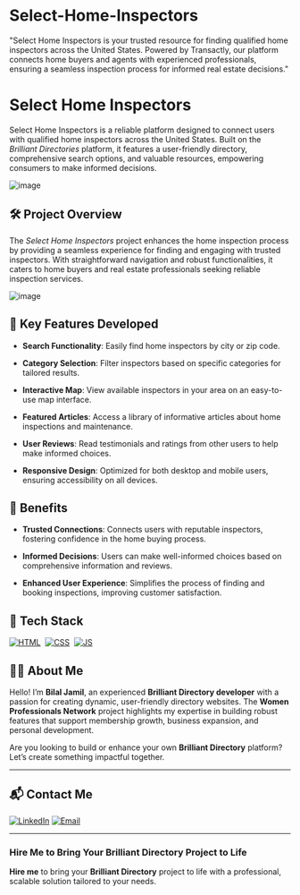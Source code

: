 # Select-Home-Inspectors
"Select Home Inspectors is your trusted resource for finding qualified home inspectors across the United States. Powered by Transactly, our platform connects home buyers and agents with experienced professionals, ensuring a seamless inspection process for informed real estate decisions."
# Select Home Inspectors

Select Home Inspectors is a reliable platform designed to connect users with qualified home inspectors across the United States. Built on the *Brilliant Directories* platform, it features a user-friendly directory, comprehensive search options, and valuable resources, empowering consumers to make informed decisions.

![image](https://github.com/user-attachments/assets/c9e8ec85-5c3e-4ad0-98b4-402b4cdf73d8)

## 🛠 Project Overview

The *Select Home Inspectors* project enhances the home inspection process by providing a seamless experience for finding and engaging with trusted inspectors. With straightforward navigation and robust functionalities, it caters to home buyers and real estate professionals seeking reliable inspection services.

![image](https://github.com/user-attachments/assets/b7dface3-80d6-4b03-beb7-ed2251c441d0)

## 🚀 Key Features Developed

- **Search Functionality**: Easily find home inspectors by city or zip code.

- **Category Selection**: Filter inspectors based on specific categories for tailored results.

- **Interactive Map**: View available inspectors in your area on an easy-to-use map interface.

- **Featured Articles**: Access a library of informative articles about home inspections and maintenance.

- **User Reviews**: Read testimonials and ratings from other users to help make informed choices.

- **Responsive Design**: Optimized for both desktop and mobile users, ensuring accessibility on all devices.

## 🌟 Benefits

- **Trusted Connections**: Connects users with reputable inspectors, fostering confidence in the home buying process.

- **Informed Decisions**: Users can make well-informed choices based on comprehensive information and reviews.

- **Enhanced User Experience**: Simplifies the process of finding and booking inspections, improving customer satisfaction.

## 📌 Tech Stack
[![HTML](https://img.shields.io/badge/html5%20-%23E34F26.svg?&style=for-the-badge&logo=html5&logoColor=white)](https://github.com/yourusername/Baby-Support-Services/search?l=html)&nbsp;
[![CSS](https://img.shields.io/badge/css3%20-%231572B6.svg?&style=for-the-badge&logo=css3&logoColor=white)](https://github.com/yourusername/Baby-Support-Services/search?l=css)&nbsp;
[![JS](https://img.shields.io/badge/javascript%20-%23323330.svg?&style=for-the-badge&logo=javascript&logoColor=%23F7DF1E)](https://github.com/yourusername/Baby-Support-Services/search?l=javascript)


## 👨‍💻 About Me

Hello! I’m **Bilal Jamil**, an experienced **Brilliant Directory developer** with a passion for creating dynamic, user-friendly directory websites. The **Women Professionals Network** project highlights my expertise in building robust features that support membership growth, business expansion, and personal development.

Are you looking to build or enhance your own **Brilliant Directory** platform? Let’s create something impactful together.

---

## 📬 Contact Me

[![LinkedIn](https://img.shields.io/badge/LinkedIn-Connect-blue?style=for-the-badge&logo=linkedin)](http://www.linkedin.com/in/dev-bilal)
[![Email](https://img.shields.io/badge/Email-Contact%20Me-orange?style=for-the-badge&logo=gmail)](mailto:info.devbilal@gmail.com)

---



### **Hire Me to Bring Your Brilliant Directory Project to Life**

**Hire me** to bring your **Brilliant Directory** project to life with a professional, scalable solution tailored to your needs.

